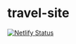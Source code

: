 # travel-site
[![Netlify Status](https://api.netlify.com/api/v1/badges/6a14adb0-f032-4ae1-a4ad-5b08e36595ee/deploy-status)](https://app.netlify.com/sites/transcendent-stardust-a9b400/deploys)
